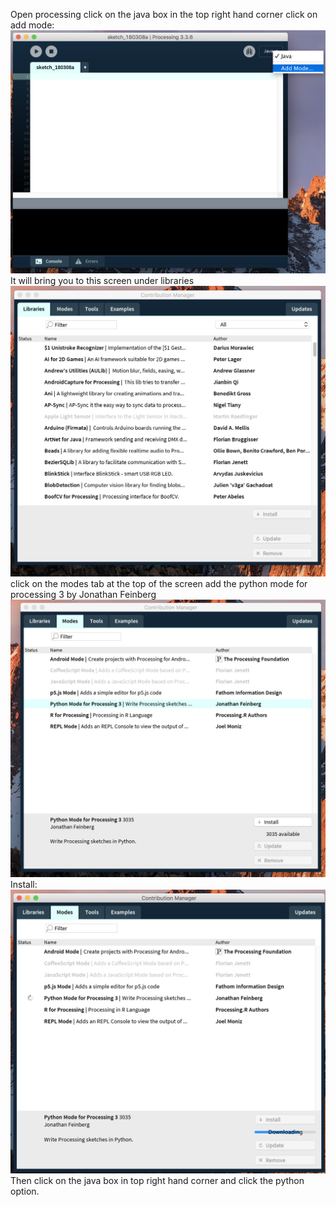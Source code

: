 Open processing
click on the java box in the top right hand corner
click on add mode: 
![addingMode](https://github.com/The-tiny-asian/chess/blob/master/tester/PicturesforProcessingToPython/addingMode.png)
It will bring you to this screen under libraries
![Libraries screen](https://github.com/The-tiny-asian/chess/blob/master/tester/PicturesforProcessingToPython/LibrariesScreenProcessing.png)
click on the modes tab at the top of the screen
add the python mode for processing 3 by Jonathan Feinberg
![PythonOption](https://github.com/The-tiny-asian/chess/blob/master/tester/PicturesforProcessingToPython/modesScreenProcessing.png)
Install:
![DownloadingPython](https://github.com/The-tiny-asian/chess/blob/master/tester/PicturesforProcessingToPython/Downloading.png)
Then click on the java box in top right hand corner and click the python option. 

